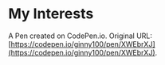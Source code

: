 # My Interests

A Pen created on CodePen.io. Original URL: [https://codepen.io/ginny100/pen/XWEbrXJ](https://codepen.io/ginny100/pen/XWEbrXJ).

